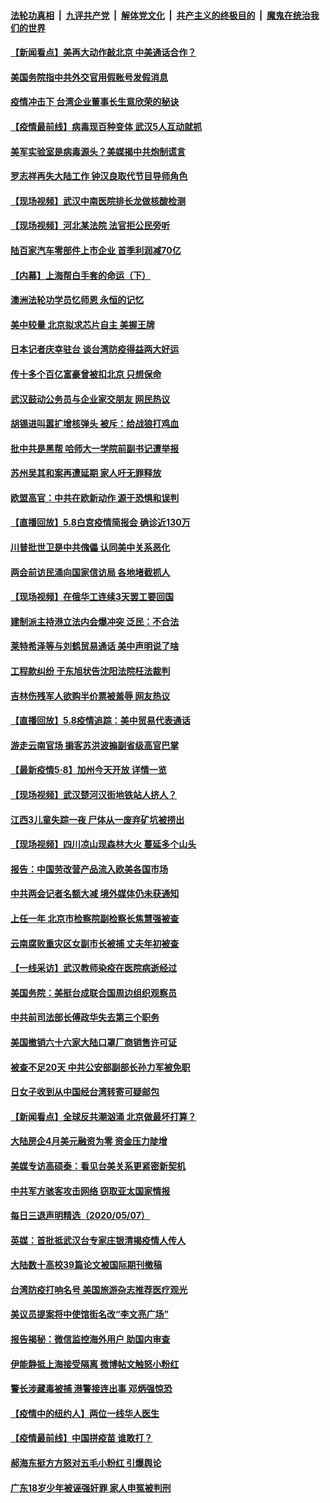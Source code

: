

####  [法轮功真相](../../../../basic/blob/master/README.md?t=05090834) &nbsp;|&nbsp; [九评共产党](../../../../9ping.md/blob/master/README.md?t=05090834) &nbsp;|&nbsp; [解体党文化](../../../../jtdwh.md/blob/master/README.md?t=05090834)  &nbsp;|&nbsp; [共产主义的终极目的](../../../../gczydzjmd.md/blob/master/README.md?t=05090834) &nbsp;|&nbsp; [魔鬼在统治我们的世界](../../../../mgztzwmdsj.md/blob/master/README.md?t=05090834) 

#### [【新闻看点】美再大动作敲北京 中美通话合作？](../pages/nsc413/n12093903.md?t=05090834) 

#### [美国务院指中共外交官用假账号发假消息](../pages/nsc413/n12093976.md?t=05090834) 

#### [疫情冲击下 台湾企业董事长生意欣荣的秘诀](../pages/nsc413/n12094125.md?t=05090834) 

#### [【疫情最前线】病毒现百种变体 武汉5人互动就抓](../pages/nsc413/n12094213.md?t=05090834) 

#### [美军实验室是病毒源头？美媒揭中共炮制谎言](../pages/nsc413/n12094005.md?t=05090834) 

#### [罗志祥再失大陆工作 钟汉良取代节目导师角色](../pages/nsc413/n12094115.md?t=05090834) 

#### [【现场视频】武汉中南医院排长龙做核酸检测](../pages/nsc413/n12093998.md?t=05090834) 

#### [【现场视频】河北某法院 法官拒公民旁听](../pages/nsc413/n12093667.md?t=05090834) 

#### [陆百家汽车零部件上市企业 首季利润减70亿](../pages/nsc413/n12093986.md?t=05090834) 

#### [【内幕】上海帮白手套的命运（下）](../pages/nsc413/n12091810.md?t=05090834) 

#### [澳洲法轮功学员忆师恩 永恒的记忆](../pages/nsc413/n12093999.md?t=05090834) 

#### [美中较量 北京拟求芯片自主 美握王牌](../pages/nsc413/n12093978.md?t=05090834) 

#### [日本记者庆幸驻台 谈台湾防疫得益两大好运](../pages/nsc413/n12093791.md?t=05090834) 

#### [传十多个百亿富豪曾被扣北京 只想保命](../pages/nsc413/n12093968.md?t=05090834) 

#### [武汉鼓动公务员与企业家交朋友 网民热议](../pages/nsc413/n12093201.md?t=05090834) 

#### [胡锡进叫嚣扩增核弹头 被斥：给战狼打鸡血](../pages/nsc413/n12093907.md?t=05090834) 

#### [批中共是黑帮 哈师大一学院前副书记遭举报](../pages/nsc413/n12093616.md?t=05090834) 

#### [苏州吴其和案再遭延期 家人吁无罪释放](../pages/nsc413/n12093826.md?t=05090834) 

#### [欧盟高官：中共在欧新动作 源于恐惧和误判](../pages/nsc413/n12093790.md?t=05090834) 

#### [【直播回放】5.8白宫疫情简报会 确诊近130万](../pages/nsc413/n12093562.md?t=05090834) 

#### [川普批世卫是中共傀儡 认同美中关系恶化](../pages/nsc413/n12093756.md?t=05090834) 

#### [两会前访民涌向国家信访局 各地堵截抓人](../pages/nsc413/n12093370.md?t=05090834) 


#### [【现场视频】在俄华工连续3天罢工要回国](../pages/nsc413/n12092838.md?t=05090834) 

#### [建制派主持港立法内会爆冲突  泛民：不合法](../pages/nsc413/n12093415.md?t=05090834) 

#### [莱特希泽等与刘鹤贸易通话 美中声明说了啥](../pages/nsc413/n12093423.md?t=05090834) 

#### [工程款纠纷 于东旭状告沈阳法院枉法裁判](../pages/nsc413/n12091018.md?t=05090834) 

#### [吉林伤残军人欲购半价票被羞辱 网友热议](../pages/nsc413/n12093343.md?t=05090834) 

#### [【直播回放】5.8疫情追踪：美中贸易代表通话](../pages/nsc413/n12093103.md?t=05090834) 

#### [游走云南官场 掮客苏洪波搧副省级高官巴掌](../pages/nsc413/n12093050.md?t=05090834) 

#### [【最新疫情5·8】加州今天开放 详情一览](../pages/nsc413/n12088365.md?t=05090834) 

#### [【现场视频】武汉楚河汉街地铁站人挤人？](../pages/nsc413/n12092865.md?t=05090834) 

#### [江西3儿童失踪一夜 尸体从一废弃矿坑被捞出](../pages/nsc413/n12092835.md?t=05090834) 

#### [【现场视频】四川凉山现森林大火 蔓延多个山头](../pages/nsc413/n12092719.md?t=05090834) 

#### [报告：中国劳改营产品流入欧美各国市场](../pages/nsc413/n12092437.md?t=05090834) 

#### [中共两会记者名额大减 境外媒体仍未获通知](../pages/nsc413/n12092751.md?t=05090834) 

#### [上任一年 北京市检察院副检察长焦慧强被查](../pages/nsc413/n12092227.md?t=05090834) 

#### [云南腐败重灾区女副市长被捕 丈夫年初被查](../pages/nsc413/n12092583.md?t=05090834) 

#### [【一线采访】武汉教师染疫在医院病逝经过](../pages/nsc413/n12092074.md?t=05090834) 

#### [美国务院：美挺台成联合国周边组织观察员](../pages/nsc413/n12092024.md?t=05090834) 

#### [中共前司法部长傅政华失去第三个职务](../pages/nsc413/n12092104.md?t=05090834) 

#### [美国撤销六十六家大陆口罩厂商销售许可证](../pages/nsc413/n12092054.md?t=05090834) 

#### [被查不足20天 中共公安部副部长孙力军被免职](../pages/nsc413/n12091971.md?t=05090834) 

#### [日女子收到从中国经台湾转寄可疑邮包](../pages/nsc413/n12091966.md?t=05090834) 

#### [【新闻看点】全球反共潮汹涌 北京做最坏打算？](../pages/nsc413/n12091113.md?t=05090834) 

#### [大陆房企4月美元融资为零 资金压力陡增](../pages/nsc413/n12091703.md?t=05090834) 

#### [美媒专访高硕泰：看见台美关系更紧密新契机](../pages/nsc413/n12091897.md?t=05090834) 

#### [中共军方骇客攻击网络 窃取亚太国家情报](../pages/nsc413/n12091781.md?t=05090834) 

#### [每日三退声明精选（2020/05/07）](../pages/nsc413/n12091936.md?t=05090834) 

#### [英媒：首批抵武汉台专家庄银清揭疫情人传人](../pages/nsc413/n12091809.md?t=05090834) 

#### [大陆数十高校39篇论文被国际期刊撤稿](../pages/nsc413/n12091414.md?t=05090834) 

#### [台湾防疫打响名号 美国旅游杂志推荐医疗观光](../pages/nsc413/n12091865.md?t=05090834) 

#### [美议员提案将中使馆街名改“李文亮广场”](../pages/nsc413/n12091710.md?t=05090834) 

#### [报告揭秘：微信监控海外用户 助国内审查](../pages/nsc413/n12091199.md?t=05090834) 

#### [伊能静抵上海接受隔离 微博帖文触怒小粉红](../pages/nsc413/n12091172.md?t=05090834) 

#### [警长涉藏毒被捕 港警接连出事 邓炳强惊恐](../pages/nsc413/n12091598.md?t=05090834) 

#### [【疫情中的纽约人】两位一线华人医生](../pages/nsc413/n12091532.md?t=05090834) 

#### [【疫情最前线】中国拼疫苗 谁敢打？](../pages/nsc413/n12091403.md?t=05090834) 

#### [郝海东挺方方怒对五毛小粉红 引爆舆论](../pages/nsc413/n12091281.md?t=05090834) 

#### [广东18岁少年被诬强奸罪 家人申冤被判刑](../pages/nsc413/n12091255.md?t=05090834) 

